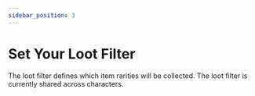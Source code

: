 ```yaml
---
sidebar_position: 3
---
```


# Set Your Loot Filter

The loot filter defines which item rarities will be collected. The loot filter is currently shared across characters.
